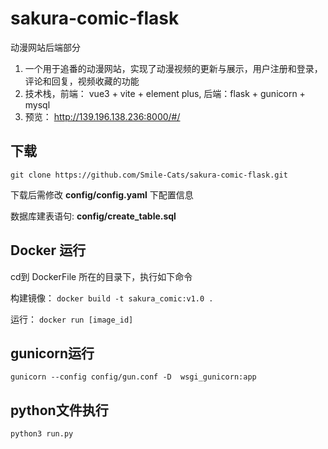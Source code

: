 # sakura-comic-flask

动漫网站后端部分
1. 一个用于追番的动漫网站，实现了动漫视频的更新与展示，用户注册和登录，评论和回复，视频收藏的功能
2. 技术栈，前端： vue3 + vite + element plus, 后端：flask + gunicorn + mysql
3. 预览： http://139.196.138.236:8000/#/

## 下载

`git clone https://github.com/Smile-Cats/sakura-comic-flask.git`

下载后需修改 **config/config.yaml** 下配置信息

数据库建表语句: **config/create_table.sql**

## Docker 运行

cd到 DockerFile 所在的目录下，执行如下命令

构建镜像： `docker build -t sakura_comic:v1.0 .`

运行： `docker run [image_id]`

## gunicorn运行

`gunicorn --config config/gun.conf -D  wsgi_gunicorn:app`

## python文件执行

`python3 run.py`
